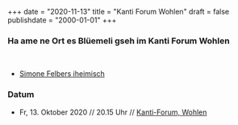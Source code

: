 ﻿﻿+++
date = "2020-11-13"
title = "Kanti Forum Wohlen"
draft = false
publishdate = "2000-01-01"
+++

### Ha ame ne Ort es Blüemeli gseh im Kanti Forum Wohlen

<br>

* [Simone Felbers iheimisch](https://simonefelbersiheimisch.ch/)


### Datum

* Fr, 13. Oktober 2020 // 20.15 Uhr // [Kanti-Forum, Wohlen](https://www.kanti-forum.ch/)
